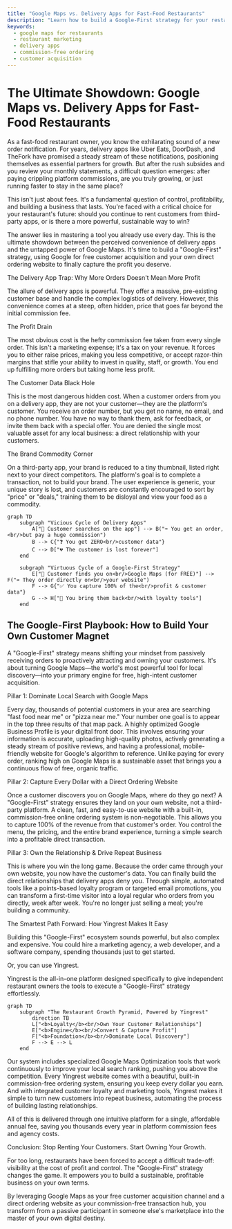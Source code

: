 ```yaml
---
title: "Google Maps vs. Delivery Apps for Fast-Food Restaurants"
description: "Learn how to build a Google-First strategy for your restaurant to get free customer acquisition and capture the profit you deserve with your own direct ordering website."
keywords:
  - google maps for restaurants
  - restaurant marketing
  - delivery apps
  - commission-free ordering
  - customer acquisition
---
```


# The Ultimate Showdown: Google Maps vs. Delivery Apps for Fast-Food Restaurants
As a fast-food restaurant owner, you know the exhilarating sound of a new order notification. For years, delivery apps like Uber Eats, DoorDash, and TheFork have promised a steady stream of these notifications, positioning themselves as essential partners for growth. But after the rush subsides and you review your monthly statements, a difficult question emerges: after paying crippling platform commissions, are you truly growing, or just running faster to stay in the same place?

This isn't just about fees. It's a fundamental question of control, profitability, and building a business that lasts. You're faced with a critical choice for your restaurant's future: should you continue to rent customers from third-party apps, or is there a more powerful, sustainable way to win?

The answer lies in mastering a tool you already use every day. This is the ultimate showdown between the perceived convenience of delivery apps and the untapped power of Google Maps. It's time to build a "Google-First" strategy, using Google for free customer acquisition and your own direct ordering website to finally capture the profit you deserve.

The Delivery App Trap: Why More Orders Doesn't Mean More Profit

The allure of delivery apps is powerful. They offer a massive, pre-existing customer base and handle the complex logistics of delivery. However, this convenience comes at a steep, often hidden, price that goes far beyond the initial commission fee.

The Profit Drain

The most obvious cost is the hefty commission fee taken from every single order. This isn't a marketing expense; it's a tax on your revenue. It forces you to either raise prices, making you less competitive, or accept razor-thin margins that stifle your ability to invest in quality, staff, or growth. You end up fulfilling more orders but taking home less profit.

The Customer Data Black Hole

This is the most dangerous hidden cost. When a customer orders from you on a delivery app, they are not your customer—they are the platform's customer. You receive an order number, but you get no name, no email, and no phone number. You have no way to thank them, ask for feedback, or invite them back with a special offer. You are denied the single most valuable asset for any local business: a direct relationship with your customers.

The Brand Commodity Corner

On a third-party app, your brand is reduced to a tiny thumbnail, listed right next to your direct competitors. The platform's goal is to complete a transaction, not to build your brand. The user experience is generic, your unique story is lost, and customers are constantly encouraged to sort by "price" or "deals," training them to be disloyal and view your food as a commodity.

```mermaid
graph TD
    subgraph "Vicious Cycle of Delivery Apps"
        A["👤 Customer searches on the app"] --> B("➡️ You get an order,<br/>but pay a huge commission")
        B --> C{"❓ You get ZERO<br/>customer data"}
        C --> D["💔 The customer is lost forever"]
    end

    subgraph "Virtuous Cycle of a Google-First Strategy"
        E["👤 Customer finds you on<br/>Google Maps (for FREE)"] --> F("➡️ They order directly on<br/>your website")
        F --> G{"✅ You capture 100% of the<br/>profit & customer data"}
        G --> H["🔄 You bring them back<br/>with loyalty tools"]
    end
```

## The Google-First Playbook: How to Build Your Own Customer Magnet

A "Google-First" strategy means shifting your mindset from passively receiving orders to proactively attracting and owning your customers. It's about turning Google Maps—the world's most powerful tool for local discovery—into your primary engine for free, high-intent customer acquisition.

Pillar 1: Dominate Local Search with Google Maps

Every day, thousands of potential customers in your area are searching "fast food near me" or "pizza near me." Your number one goal is to appear in the top three results of that map pack. A highly optimized Google Business Profile is your digital front door. This involves ensuring your information is accurate, uploading high-quality photos, actively generating a steady stream of positive reviews, and having a professional, mobile-friendly website for Google's algorithm to reference. Unlike paying for every order, ranking high on Google Maps is a sustainable asset that brings you a continuous flow of free, organic traffic.

Pillar 2: Capture Every Dollar with a Direct Ordering Website

Once a customer discovers you on Google Maps, where do they go next? A "Google-First" strategy ensures they land on your own website, not a third-party platform. A clean, fast, and easy-to-use website with a built-in, commission-free online ordering system is non-negotiable. This allows you to capture 100% of the revenue from that customer's order. You control the menu, the pricing, and the entire brand experience, turning a simple search into a profitable direct transaction.

Pillar 3: Own the Relationship & Drive Repeat Business

This is where you win the long game. Because the order came through your own website, you now have the customer's data. You can finally build the direct relationships that delivery apps deny you. Through simple, automated tools like a points-based loyalty program or targeted email promotions, you can transform a first-time visitor into a loyal regular who orders from you directly, week after week. You're no longer just selling a meal; you're building a community.

The Smartest Path Forward: How Yingrest Makes It Easy

Building this "Google-First" ecosystem sounds powerful, but also complex and expensive. You could hire a marketing agency, a web developer, and a software company, spending thousands just to get started.

Or, you can use Yingrest.

Yingrest is the all-in-one platform designed specifically to give independent restaurant owners the tools to execute a "Google-First" strategy effortlessly.

```mermaid
graph TD
    subgraph "The Restaurant Growth Pyramid, Powered by Yingrest"
        direction TB
        L["<b>Loyalty</b><br/>Own Your Customer Relationships"]
        E["<b>Engine</b><br/>Convert & Capture Profit"]
        F["<b>Foundation</b><br/>Dominate Local Discovery"]
        F --> E --> L
    end
```

Our system includes specialized Google Maps Optimization tools that work continuously to improve your local search ranking, pushing you above the competition. Every Yingrest website comes with a beautiful, built-in commission-free ordering system, ensuring you keep every dollar you earn. And with integrated customer loyalty and marketing tools, Yingrest makes it simple to turn new customers into repeat business, automating the process of building lasting relationships.

All of this is delivered through one intuitive platform for a single, affordable annual fee, saving you thousands every year in platform commission fees and agency costs.

Conclusion: Stop Renting Your Customers. Start Owning Your Growth.

For too long, restaurants have been forced to accept a difficult trade-off: visibility at the cost of profit and control. The "Google-First" strategy changes the game. It empowers you to build a sustainable, profitable business on your own terms.

By leveraging Google Maps as your free customer acquisition channel and a direct ordering website as your commission-free transaction hub, you transform from a passive participant in someone else's marketplace into the master of your own digital destiny.